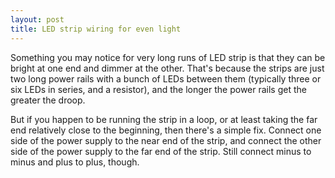 ```yaml
---
layout: post
title: LED strip wiring for even light
---
```

Something you may notice for very long runs of LED strip is that they
can be bright at one end and dimmer at the other.  That's because the
strips are just two long power rails with a bunch of LEDs between them
(typically three or six LEDs in series, and a resistor), and the longer
the power rails get the greater the droop.

But if you happen to be running the strip in a loop, or at least taking
the far end relatively close to the beginning, then there's a simple
fix.  Connect one side of the power supply to the near end of the strip,
and connect the other side of the power supply to the far end of the
strip.  Still connect minus to minus and plus to plus, though.

